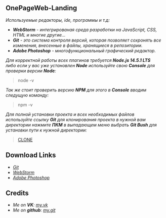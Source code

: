 **__OnePageWeb-Landing__**
---
*Используемые редакторы, ide, программы и т.д:*
* *__WebStorm__ - интегрированая среда разработки на JavaScript, CSS, HTML и многие другие...*
* *__Git__ - это система контроля версий, которая позволяет сохронять все изменения, внесенные в файлы, хранящиеся в репозитории.*
* *__Adobe Photoshop__ - многофункциональный графический редактор.*

*Для корректной работы всех плагинов требуется __Node.js 14.5.1 LTS__ либо если у вас уже установлен __Node__ используйте свою __Console__ для проверки версии __Node__:*
> node -v

*Так же стоит проверить версию __NPM__ для этого в __Console__ вводим следущую команду:* 
> npm -v 

*Для полной установки проекта и всех необходимых файлов используйте ссылку __Git__ для клонирования проекта в нужной вам директории нажмите __ПКМ__ в выпадающем меню выбрать __Git Bush__ для установки пути к нужной директории:*
> [CLONE](https://github.com/nevermore-base/OnePageWeb-landing.git)

**__Download Links__**
---
* *[Git](https://git-scm.com/downloads)*
* *[WebStorm](https://www.jetbrains.com/ru-ru/webstorm/download/#section=windows)*
* *[Adobe Photoshop](https://www.adobe.com/ru/)*

**__Credits__**
---
* *Me on __VK__: [my.vk](https://vk.com/brazzz3rs)*
* *Me on __github__: [my.git](https://github.com/nevermore-base)*
         
